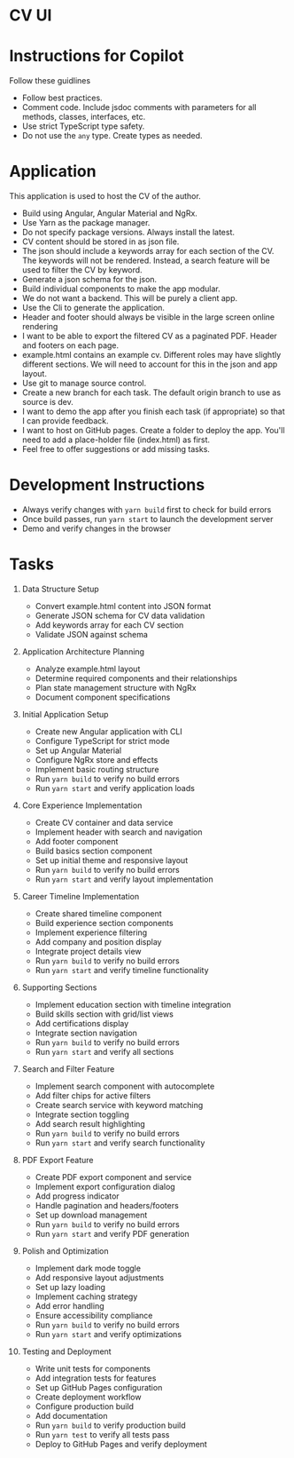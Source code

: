 # CV UI

# Instructions for Copilot

Follow these guidlines

- Follow best practices.
- Comment code. Include jsdoc comments with parameters for all methods, classes, interfaces, etc.
- Use strict TypeScript type safety.
- Do not use the `any` type. Create types as needed.

# Application

This application is used to host the CV of the author.

- Build using Angular, Angular Material and NgRx.
- Use Yarn as the package manager.
- Do not specify package versions. Always install the latest.
- CV content should be stored in as json file.
- The json should include a keywords array for each section of the CV. The keywords will not be rendered. Instead, a search feature will be used to filter the CV by keyword.
- Generate a json schema for the json.
- Build individual components to make the app modular.
- We do not want a backend. This will be purely a client app.
- Use the Cli to generate the application.
- Header and footer should always be visible in the large screen online rendering
- I want to be able to export the filtered CV as a paginated PDF. Header and footers on each page.
- example.html contains an example cv. Different roles may have slightly different sections. We will need to account for this in the json and app layout.
- Use git to manage source control.
- Create a new branch for each task. The default origin branch to use as source is dev.
- I want to demo the app after you finish each task (if appropriate) so that I can provide feedback.
- I want to host on GitHub pages. Create a folder to deploy the app. You'll need to add a place-holder file (index.html) as first.
- Feel free to offer suggestions or add missing tasks.

# Development Instructions
- Always verify changes with `yarn build` first to check for build errors
- Once build passes, run `yarn start` to launch the development server
- Demo and verify changes in the browser

# Tasks

1. Data Structure Setup
   - Convert example.html content into JSON format
   - Generate JSON schema for CV data validation
   - Add keywords array for each CV section
   - Validate JSON against schema

2. Application Architecture Planning
   - Analyze example.html layout
   - Determine required components and their relationships
   - Plan state management structure with NgRx
   - Document component specifications

3. Initial Application Setup
   - Create new Angular application with CLI
   - Configure TypeScript for strict mode
   - Set up Angular Material
   - Configure NgRx store and effects
   - Implement basic routing structure
   - Run `yarn build` to verify no build errors
   - Run `yarn start` and verify application loads

4. Core Experience Implementation
   - Create CV container and data service
   - Implement header with search and navigation
   - Add footer component
   - Build basics section component
   - Set up initial theme and responsive layout
   - Run `yarn build` to verify no build errors
   - Run `yarn start` and verify layout implementation

5. Career Timeline Implementation
   - Create shared timeline component
   - Build experience section components
   - Implement experience filtering
   - Add company and position display
   - Integrate project details view
   - Run `yarn build` to verify no build errors
   - Run `yarn start` and verify timeline functionality

6. Supporting Sections
   - Implement education section with timeline integration
   - Build skills section with grid/list views
   - Add certifications display
   - Integrate section navigation
   - Run `yarn build` to verify no build errors
   - Run `yarn start` and verify all sections

7. Search and Filter Feature
   - Implement search component with autocomplete
   - Add filter chips for active filters
   - Create search service with keyword matching
   - Integrate section toggling
   - Add search result highlighting
   - Run `yarn build` to verify no build errors
   - Run `yarn start` and verify search functionality

8. PDF Export Feature
   - Create PDF export component and service
   - Implement export configuration dialog
   - Add progress indicator
   - Handle pagination and headers/footers
   - Set up download management
   - Run `yarn build` to verify no build errors
   - Run `yarn start` and verify PDF generation

9. Polish and Optimization
   - Implement dark mode toggle
   - Add responsive layout adjustments
   - Set up lazy loading
   - Implement caching strategy
   - Add error handling
   - Ensure accessibility compliance
   - Run `yarn build` to verify no build errors
   - Run `yarn start` and verify optimizations

10. Testing and Deployment
    - Write unit tests for components
    - Add integration tests for features
    - Set up GitHub Pages configuration
    - Create deployment workflow
    - Configure production build
    - Add documentation
    - Run `yarn build` to verify production build
    - Run `yarn test` to verify all tests pass
    - Deploy to GitHub Pages and verify deployment

